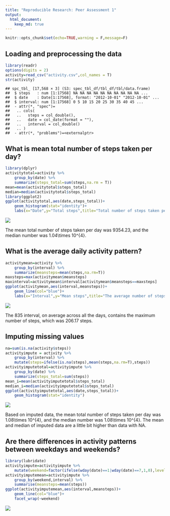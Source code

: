 ```yaml
---
title: "Reproducible Research: Peer Assessment 1"
output: 
  html_document:
    keep_md: true
---
```


```r
knitr::opts_chunk$set(echo=TRUE,warning = F,message=F)
```


## Loading and preprocessing the data


```r
library(readr)
options(digits = 2)
activity=read_csv("activity.csv",col_names = T)
str(activity)
```

```
## spc_tbl_ [17,568 × 3] (S3: spec_tbl_df/tbl_df/tbl/data.frame)
##  $ steps   : num [1:17568] NA NA NA NA NA NA NA NA NA NA ...
##  $ date    : Date[1:17568], format: "2012-10-01" "2012-10-01" ...
##  $ interval: num [1:17568] 0 5 10 15 20 25 30 35 40 45 ...
##  - attr(*, "spec")=
##   .. cols(
##   ..   steps = col_double(),
##   ..   date = col_date(format = ""),
##   ..   interval = col_double()
##   .. )
##  - attr(*, "problems")=<externalptr>
```


## What is mean total number of steps taken per day?

```r
library(dplyr)
activitytotal=activity %>% 
    group_by(date) %>% 
    summarize(steps_total=sum(steps,na.rm = T))
mean=mean(activitytotal$steps_total)
median=median(activitytotal$steps_total)
library(ggplot2)
ggplot(activitytotal,aes(date,steps_total))+
    geom_histogram(stat="identity")+
    labs(x="Date",y="Total steps",title="Total number of steps taken per day")
```

![](PA1_template_files/figure-html/unnamed-chunk-2-1.png)<!-- -->

The mean total number of steps taken per day was 9354.23, and the median number was 1.04\times 10^{4}.

## What is the average daily activity pattern?

```r
activitymean=activity %>% 
    group_by(interval) %>% 
    summarize(meansteps=mean(steps,na.rm=T))
maxsteps=max(activitymean$meansteps)
maxinterval=activitymean$interval[activitymean$meansteps==maxsteps]
ggplot(activitymean,aes(interval,meansteps))+
    geom_line(col="blue")+
    labs(x="Interval",y="Mean steps",title="The average number of steps taken per interval")
```

![](PA1_template_files/figure-html/pattern-1.png)<!-- -->

The 835 interval, on average across all the days, contains the maximum number of steps, which was 206.17 steps.

## Imputing missing values

```r
na=sum(is.na(activity$steps))
activityimpute = activity %>% 
    group_by(interval) %>% 
    mutate(steps=ifelse(is.na(steps),mean(steps,na.rm=T),steps))
activityimputetotal=activityimpute %>% 
    group_by(date) %>% 
    summarize(steps_total=sum(steps))
mean_i=mean(activityimputetotal$steps_total)
median_i=median(activityimputetotal$steps_total)
ggplot(activityimputetotal,aes(date,steps_total))+
    geom_histogram(stat="identity")
```

![](PA1_template_files/figure-html/unnamed-chunk-3-1.png)<!-- -->

Based on imputed data, the mean total number of steps taken per day was 1.08\times 10^{4}, and the median number was 1.08\times 10^{4}. The mean and median of imputed data are a little bit higher than data with NA.


## Are there differences in activity patterns between weekdays and weekends?

```r
library(lubridate)
activityimpute=activityimpute %>% 
    mutate(weekend=factor(ifelse(wday(date)==1|wday(date)==7,1,0),levels=c(1,0),labels = c("Weekend","weekday")))
activityimputemean=activityimpute %>% 
    group_by(weekend,interval) %>% 
    summarise(meansteps=mean(steps))
ggplot(activityimputemean,aes(interval,meansteps))+
    geom_line(col="blue")+
    facet_wrap(~weekend)
```

![](PA1_template_files/figure-html/unnamed-chunk-4-1.png)<!-- -->


